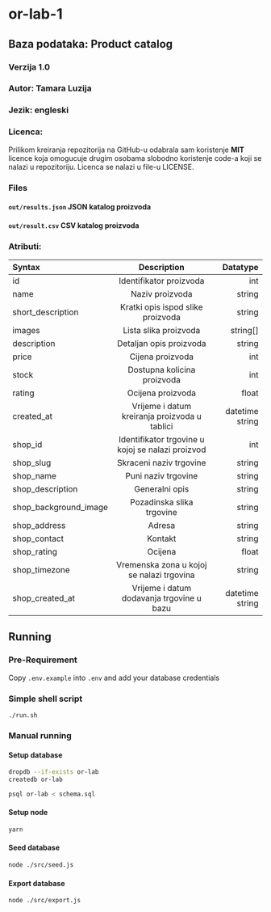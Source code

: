 # or-lab-1

## Baza podataka: Product catalog

### Verzija 1.0

### Autor: Tamara Luzija

### Jezik: engleski

### Licenca:

Prilikom kreiranja repozitorija na GitHub-u odabrala sam koristenje **MIT** licence koja omogucuje drugim osobama slobodno koristenje code-a koji se nalazi u repozitoriju. Licenca se nalazi u file-u LICENSE.

### Files

#### `out/results.json` JSON katalog proizvoda

#### `out/result.csv` CSV katalog proizvoda

### Atributi:

| Syntax                |                    Description                    |        Datatype |
| :-------------------- | :-----------------------------------------------: | --------------: |
| id                    |              Identifikator proizvoda              |             int |
| name                  |                  Naziv proizvoda                  |          string |
| short_description     |         Kratki opis ispod slike proizvoda         |          string |
| images                |               Lista slika proizvoda               |        string[] |
| description           |              Detaljan opis proizvoda              |          string |
| price                 |                 Cijena proizvoda                  |             int |
| stock                 |            Dostupna kolicina proizvoda            |             int |
| rating                |                 Ocijena proizvoda                 |           float |
| created_at            |   Vrijeme i datum kreiranja proizvoda u tablici   | datetime string |
| shop_id               | Identifikator trgovine u kojoj se nalazi proizvod |             int |
| shop_slug             |              Skraceni naziv trgovine              |          string |
| shop_name             |                Puni naziv trgovine                |          string |
| shop_description      |                  Generalni opis                   |          string |
| shop_background_image |             Pozadinska slika trgovine             |          string |
| shop_address          |                      Adresa                       |          string |
| shop_contact          |                      Kontakt                      |          string |
| shop_rating           |                      Ocijena                      |           float |
| shop_timezone         |     Vremenska zona u kojoj se nalazi trgovina     |          string |
| shop_created_at       |     Vrijeme i datum dodavanja trgovine u bazu     | datetime string |

## Running

### Pre-Requirement

Copy `.env.example` into `.env` and add your database credentials

### Simple shell script

```
./run.sh
```

### Manual running

#### Setup database

```sh
dropdb --if-exists or-lab
createdb or-lab

psql or-lab < schema.sql
```

#### Setup node

```sh
yarn
```

#### Seed database

```sh
node ./src/seed.js
```

#### Export database

```sh
node ./src/export.js
```
